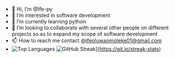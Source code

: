 - 👋 Hi, I’m @Ife-py
- 👀 I’m interested in software development
- 🌱 I’m currently learning python 
- 💞️ I’m looking to collaborate with several other people on different projects so as to expand my scope of software development
- 📫 How to reach me contact @ifeoluwaomoleke01@gmail.com
- ![Top Languages](https://github-readme-stats.vercel.app/api/top-langs/?username=Ife-py&layout=compact&theme=highcontrast)
  ![GitHub Streak](https://streak-stats.demolab.com/?user=Ife-py)](https://git.io/streak-stats)






<!---
Ife-py/Ife-py is a ✨ special ✨ repository because its `README.md` (this file) appears on your GitHub profile.
You can click the Preview link to take a look at your changes.
--->
